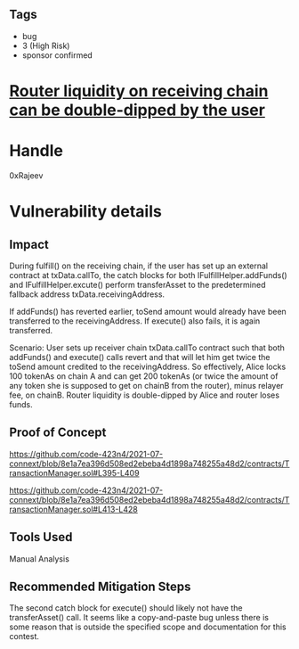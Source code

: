 ## Tags

- bug
- 3 (High Risk)
- sponsor confirmed

# [Router liquidity on receiving chain can be double-dipped by the user](https://github.com/code-423n4/2021-07-connext-findings/issues/46) 

# Handle

0xRajeev


# Vulnerability details

## Impact

During fulfill() on the receiving chain, if the user has set up an external contract at txData.callTo, the catch blocks for both IFulfillHelper.addFunds() and IFulfillHelper.excute() perform transferAsset to the predetermined fallback address txData.receivingAddress.

If addFunds() has reverted earlier, toSend amount would already have been transferred to the receivingAddress. If execute() also fails, it is again transferred. 

Scenario: User sets up receiver chain txData.callTo contract such that both addFunds() and execute() calls revert and that will let him get twice the toSend amount credited to the receivingAddress. So effectively, Alice locks 100 tokenAs on chain A and can get 200 tokenAs (or twice the amount of any token she is supposed to get on chainB from the router), minus relayer fee, on chainB. Router liquidity is double-dipped by Alice and router loses funds.

## Proof of Concept

https://github.com/code-423n4/2021-07-connext/blob/8e1a7ea396d508ed2ebeba4d1898a748255a48d2/contracts/TransactionManager.sol#L395-L409

https://github.com/code-423n4/2021-07-connext/blob/8e1a7ea396d508ed2ebeba4d1898a748255a48d2/contracts/TransactionManager.sol#L413-L428

## Tools Used

Manual Analysis

## Recommended Mitigation Steps

The second catch block for execute() should likely not have the transferAsset() call. It seems like a copy-and-paste bug unless there is some reason that is outside the specified scope and documentation for this contest.

